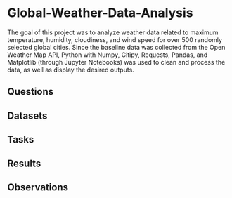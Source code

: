 # Global-Weather-Data-Analysis

The goal of this project was to analyze weather data related to maximum temperature, humidity, cloudiness, and wind speed for over 500 randomly selected global cities. Since the baseline data was collected from the Open Weather Map API, Python with Numpy, Citipy, Requests, Pandas, and Matplotlib (through Jupyter Notebooks) was used to clean and process the data, as well as display the desired outputs.

## Questions



## Datasets



## Tasks



## Results



## Observations

